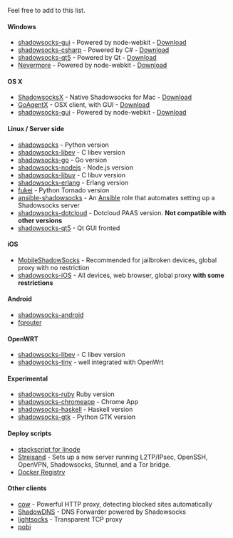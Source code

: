 Feel free to add to this list.

#### Windows

* [shadowsocks-gui](https://github.com/shadowsocks/shadowsocks-gui) - Powered by node-webkit - [Download](https://sourceforge.net/projects/shadowsocksgui/files/dist/)
* [shadowsocks-csharp](https://github.com/clowwindy/shadowsocks-csharp) - Powered by C# - [Download](https://code.google.com/p/shadowsocks-csharp/downloads/list)
* [shadowsocks-qt5](https://github.com/librehat/shadowsocks-qt5) - Powered by Qt - [Download](https://github.com/librehat/shadowsocks-qt5/releases)
* [Nevermore](https://github.com/nihgwu/Nevermore) - Powered by node-webkit - [Download](https://github.com/nihgwu/Nevermore/releases)

#### OS X

* [ShadowsocksX](https://github.com/shadowsocks/shadowsocks-iOS/) - Native Shadowsocks for Mac - [Download](https://sourceforge.net/projects/shadowsocksgui/files/dist/)
* [GoAgentX](https://github.com/ohdarling/GoAgentX) - OSX client, with GUI - [Download](https://github.com/ohdarling/GoAgentX/releases)
* [shadowsocks-gui](https://github.com/shadowsocks/shadowsocks-gui) - Powered by node-webkit - [Download](https://sourceforge.net/projects/shadowsocksgui/files/dist/)

#### Linux / Server side

* [shadowsocks](https://github.com/clowwindy/shadowsocks) - Python version
* [shadowsocks-libev](https://github.com/madeye/shadowsocks-libev) - C libev version
* [shadowsocks-go](https://github.com/shadowsocks/shadowsocks-go) - Go version
* [shadowsocks-nodejs](https://github.com/clowwindy/shadowsocks-nodejs) - Node.js version
* [shadowsocks-libuv](https://github.com/dndx/shadowsocks-libuv) - C libuv version
* [shadowsocks-erlang](https://github.com/Yongke/shadowsocks-erlang) - Erlang version
* [fukei](https://github.com/thomashuang/Fukei) - Python Tornado version
* [ansible-shadowsocks](https://github.com/jlund/ansible-shadowsocks) - An [Ansible](http://www.ansibleworks.com/) role that automates setting up a Shadowsocks server
* [shadowsocks-dotcloud](https://github.com/clowwindy/shadowsocks-dotcloud) - Dotcloud PAAS version. **Not compatible with other versions**
* [shadowsocks-qt5](https://github.com/librehat/shadowsocks-qt5) - Qt GUI fronted

#### iOS

* [MobileShadowSocks](https://github.com/linusyang/MobileShadowSocks) - Recommended for jailbroken devices, global proxy with no restriction
* [shadowsocks-iOS](https://github.com/shadowsocks/shadowsocks-iOS) - All devices, web browser, global proxy **with some restrictions**

#### Android

* [shadowsocks-android](https://github.com/shadowsocks/shadowsocks-android)
* [fqrouter](https://github.com/fqrouter/fqrouter)

<a id="server-side"></a>

#### OpenWRT

* [shadowsocks-libev](https://github.com/madeye/shadowsocks-libev) - C libev version
* [shadowsocks-tiny](https://github.com/zhao-gang/shadowsocks-tiny) - well integrated with OpenWrt

#### Experimental

* [shadowsocks-ruby](https://github.com/clowwindy/shadowsocks-ruby) Ruby version
* [shadowsocks-chromeapp](https://github.com/clowwindy/shadowsocks-chromeapp) - Chrome App
* [shadowsocks-haskell](https://github.com/rnons/shadowsocks-haskell) - Haskell version
* [shadowsocks-gtk](https://github.com/apporc/shadowsocks-gtk) - Python GTK version

#### Deploy scripts

* [stackscript for linode](https://github.com/clowwindy/shadowsocks/wiki/Setting-Up-Shadowsocks-on-Linode)
* [Streisand](https://github.com/jlund/streisand) - Sets up a new server running L2TP/IPsec, OpenSSH, OpenVPN, Shadowsocks, Stunnel, and a Tor bridge.
* [Docker Registry](https://registry.hub.docker.com/u/hbrls/shadowsocks/)

#### Other clients

* [cow](https://github.com/cyfdecyf/cow) - Powerful HTTP proxy, detecting blocked sites automatically
* [ShadowDNS](https://github.com/clowwindy/ShadowDNS) - DNS Forwarder powered by Shadowsocks
* [lightsocks](https://github.com/clowwindy/lightsocks) - Transparent TCP proxy
* [pobi](https://github.com/jackyz/pobi)